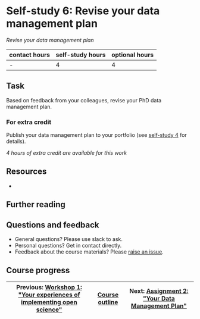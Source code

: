 # Self-study 6: Revise your data management plan
_*Revise your data management plan*_

| contact hours | self-study hours | optional hours |
|---|---|---|
| - | 4 | 4 |

## Task
Based on feedback from your colleagues, revise your PhD data management plan.

### For extra credit
Publish your data management plan to your portfolio (see [self-study 4](../08_selfstudy4/readme.md) for details).

_4 hours of extra credit are available for this work_


## Resources
-

## Further reading

## Questions and feedback
- General questions? Please use slack to ask.
- Personal questions? Get in contact directly.
- Feedback about the course materials? Please [raise an issue](https://github.com/LIKE-ITN/OpenScienceTrainingCourse/issues).


## Course progress
| Previous: [Workshop 1: "Your experiences of implementing open science"](../12_workshop1/readme.md) | [Course outline](../readme.md#course-outline) | Next: [Assignment 2: "Your Data Management Plan"](../14_assignment2/readme.md) |
|---|---|---|
